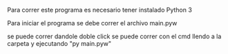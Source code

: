 Para correr este programa es necesario tener instalado Python 3

Para iniciar el programa se debe correr el archivo main.pyw

se puede correr dandole doble click 
se puede correr con el cmd llendo a la carpeta y ejecutando "py main.pyw"
